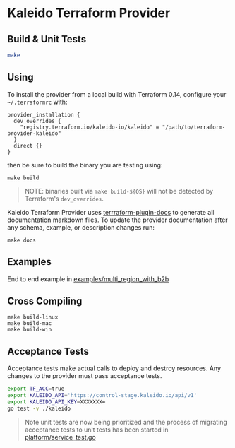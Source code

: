 # Kaleido Terraform Provider

## Build & Unit Tests

```sh
make
```

## Using

To install the provider from a local build with Terraform 0.14, configure your `~/.terraformrc` with:

```hcl
provider_installation {
  dev_overrides {
    "registry.terraform.io/kaleido-io/kaleido" = "/path/to/terraform-provider-kaleido"
  }
  direct {}
}
```

then be sure to build the binary you are testing using:

```shell
make build
```

> NOTE: binaries built via `make build-${OS}` will not be detected by Terraform's `dev_overrides`.

Kaleido Terraform Provider uses [terrraform-plugin-docs](https://github.com/hashicorp/terraform-plugin-docs) to generate all documentation markdown files. To update the provider documentation after any schema, example, or description changes run:

```shell
make docs
```

## Examples

End to end example in [examples/multi_region_with_b2b](examples/multi_region_with_b2b)

## Cross Compiling

```
make build-linux
make build-mac
make build-win
```

## Acceptance Tests

Acceptance tests make actual calls to deploy and destroy resources.
Any changes to the provider must pass acceptance tests.

```sh
export TF_ACC=true
export KALEIDO_API='https://control-stage.kaleido.io/api/v1'
export KALEIDO_API_KEY=XXXXXXX=
go test -v ./kaleido
```

> Note unit tests are now being prioritized and the process of migrating acceptance tests to
> unit tests has been started in [platform/service_test.go](./kaleido/platform/service_test.go)


